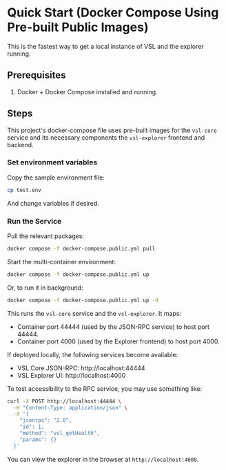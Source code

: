 # Quick Start (Docker Compose Using Pre-built Public Images)

This is the fastest way to get a local instance of VSL and the explorer running.

## Prerequisites

1. Docker + Docker Compose installed and running.

## Steps

This project's docker-compose file uses pre-built images for the `vsl-core` service and its
necessary components the `vsl-explorer` frontend and backend.

### Set environment variables

Copy the sample environment file:

```bash
cp test.env 
```
And change variables if desired.

### Run the Service

Pull the relevant packages:
```bash
docker compose -f docker-compose.public.yml pull
```

Start the multi-container environment:
```bash
docker compose -f docker-compose.public.yml up
```
Or, to run it in background:
```bash
docker compose -f docker-compose.public.yml up -d
```

This runs the `vsl-core` service and the `vsl-explorer`. It maps:

- Container port 44444 (used by the JSON-RPC service) to host port 44444.
- Container port 4000 (used by the Explorer frontend) to host port 4000.

If deployed locally, the following services become available:
- VSL Core JSON-RPC: http://localhost:44444
- VSL Explorer UI: http://localhost:4000

To test accessibility to the RPC service, you may use something like:

```bash
curl -X POST http://localhost:44444 \
  -H "Content-Type: application/json" \
  -d '{
    "jsonrpc": "2.0",
    "id": 1,
    "method": "vsl_getHealth",
    "params": {}
  }'
```

You can view the explorer in the browser at `http://localhost:4000`. 
